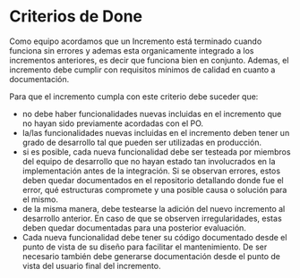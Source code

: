 # Criterios de Done

Como equipo acordamos que un Incremento está terminado cuando funciona sin errores y ademas esta organicamente integrado a los incrementos anteriores, es decir que funciona bien en conjunto.
Ademas, el incremento debe cumplir con requisitos mínimos de calidad en cuanto a documentación.

Para que el incremento cumpla con este criterio debe suceder que:
- no debe haber funcionalidades nuevas incluidas en el incremento que no hayan sido previamente acordadas con el PO.
- la/las funcionalidades nuevas incluidas en el incremento deben tener un grado de desarrollo tal que pueden ser utilizadas en producción.
- si es posible, cada nueva funcionalidad debe ser testeada por miembros del equipo de desarrollo que no hayan estado tan involucrados en la implementación antes de la integración. Si se observan errores, estos deben quedar documentados en el repositorio detallando donde fue el error, qué estructuras compromete y una posible causa o solución para el mismo.
- de la misma manera, debe testearse la adición del nuevo incremento al desarrollo anterior. En caso de que se observen irregularidades, estas deben quedar documentadas para una posterior evaluación.
- Cada nueva funcionalidad debe tener su código documentado desde el punto de vista de su diseño para facilitar el mantenimiento. De ser necesario también debe generarse documentación desde el punto de vista del usuario final del incremento.
